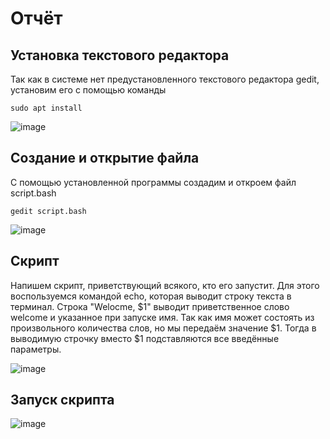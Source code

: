 # Отчёт
## Установка текстового редактора
Так как в системе нет предустановленного текстового редактора gedit, установим его с помощью команды
```
sudo apt install
```
![image](https://github.com/user-attachments/assets/6834eade-6357-4d5d-b51f-a11d3a4709a6)
## Создание и открытие файла
С помощью установленной программы создадим и откроем файл script.bash
```
gedit script.bash
```
![image](https://github.com/user-attachments/assets/77c6c48b-fd41-40c4-8293-ef11f0eb88c1)
## Скрипт
Напишем скрипт, приветствующий всякого, кто его запустит. Для этого воспользуемся командой echo, которая выводит строку текста в терминал. Строка "Welocme, $1" выводит приветственное слово welcome и указанное при запуске имя. Так как имя может состоять из произвольного количества слов, но мы передаём значение $1. Тогда в выводимую строчку вместо $1 подставляются все введённые параметры.

![image](https://github.com/user-attachments/assets/a151d735-d723-4797-8814-eceed9f44f36)
## Запуск скрипта
![image](https://github.com/user-attachments/assets/1ddda55a-d1da-4810-aafd-496a2137f52d)
